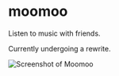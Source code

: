 # moomoo

Listen to music with friends.

Currently undergoing a rewrite.

![Screenshot of Moomoo](http://i.imgur.com/1wkgZtV.png)

